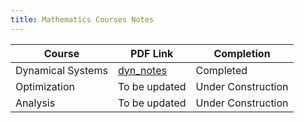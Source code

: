 ```yaml
---
title: Mathematics Courses Notes
---
```



| Course            | PDF Link | Completion         |
|-------------------|----------|--------------------|
| Dynamical Systems | [dyn_notes](https://liuzhizhou.github.io/pdfs/Basic%20concepts%20with%20proofs%20in%20DS.pdf)  | Completed          |
| Optimization      | To be updated | Under Construction |
| Analysis          | To be updated | Under Construction |

